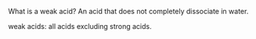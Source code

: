 What is a weak acid? An acid that does not completely dissociate in water.

weak acids: all acids excluding strong acids.